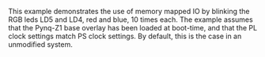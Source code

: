 This example demonstrates the use of memory mapped IO by blinking the RGB leds LD5 and LD4, red and blue, 10 times each. The example assumes that the Pynq-Z1 base overlay has been loaded at boot-time, and that the PL clock settings match PS clock settings. By default, this is the case in an unmodified system.